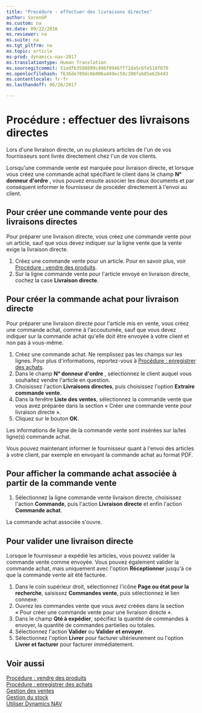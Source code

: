 ```yaml
---
title: "Procédure : effectuer des livraisons directes"
author: SorenGP
ms.custom: na
ms.date: 09/22/2016
ms.reviewer: na
ms.suite: na
ms.tgt_pltfrm: na
ms.topic: article
ms-prod: dynamics-nav-2017
ms.translationtype: Human Translation
ms.sourcegitcommit: 51adfb3588099c496f0946ff71da5c6fe518f070
ms.openlocfilehash: f636de789dc6b006a449ec59c390fab85e62b443
ms.contentlocale: fr-fr
ms.lasthandoff: 06/26/2017

---
```


# <a name="how-to-make-drop-shipments"></a>Procédure : effectuer des livraisons directes
Lors d'une livraison directe, un ou plusieurs articles de l'un de vos fournisseurs sont livrés directement chez l'un de vos clients.

Lorsqu'une commande vente est marquée pour livraison directe, et lorsque vous créez une commande achat spécifiant le client dans le champ **N° donneur d'ordre** , vous pouvez ensuite associer les deux documents et par conséquent informer le fournisseur de procéder directement à l'envoi au client.

## <a name="to-create-a-sales-order-for-drop-shipment"></a>Pour créer une commande vente pour des livraisons directes
Pour préparer une livraison directe, vous créez une commande vente pour un article, sauf que vous devez indiquer sur la ligne vente que la vente exige la livraison directe.

1. Créez une commande vente pour un article. Pour en savoir plus, voir [Procédure : vendre des produits](sales-how-sell-products.md).
2. Sur la ligne commande vente pour l'article envoyé en livraison directe, cochez la case **Livraison directe**.

## <a name="to-create-the-purchase-order-for-drop-shipment"></a>Pour créer la commande achat pour livraison directe
Pour préparer une livraison directe pour l'article mis en vente, vous créez une commande achat, comme à l'accoutumée, sauf que vous devez indiquer sur la commande achat qu'elle doit être envoyée à votre client et non pas à vous-même.

1. Créez une commande achat. Ne remplissez pas les champs sur les lignes. Pour plus d'informations, reportez-vous à [Procédure : enregistrer des achats](purchasing-how-record-purchases.md).
2. Dans le champ **N° donneur d'ordre** , sélectionnez le client auquel vous souhaitez vendre l'article en question.
3. Choisissez l'action **Livraisons directes**, puis choisissez l'option **Extraire commande vente**.
4. Dans la fenêtre **Liste des ventes**, sélectionnez la commande vente que vous avez préparée dans la section « Créer une commande vente pour livraison directe ».
5. Cliquez sur le bouton **OK**.

Les informations de ligne de la commande vente sont insérées sur la/les ligne(s) commande achat.

Vous pouvez maintenant informer le fournisseur quant à l'envoi des articles à votre client, par exemple en envoyant la commande achat au format PDF.     

## <a name="to-view-the-linked-purchase-order-from-the-sales-order"></a>Pour afficher la commande achat associée à partir de la commande vente
1. Sélectionnez la ligne commande vente livraison directe, choisissez l'action **Commande**, puis l'action **Livraison directe** et enfin l'action **Commande achat**.

La commande achat associée s'ouvre.

## <a name="to-post-a-drop-shipment"></a>Pour valider une livraison directe
Lorsque le fournisseur a expédié les articles, vous pouvez valider la commande vente comme envoyée. Vous pouvez également valider la commande achat, mais uniquement avec l'option **Réceptionner** jusqu'à ce que la commande vente ait été facturée.
1. Dans le coin supérieur droit, sélectionnez l'icône **Page ou état pour la recherche**, saisissez **Commandes vente**, puis sélectionnez le lien connexe.
2. Ouvrez les commandes vente que vous avez créées dans la section « Pour créer une commande vente pour une livraison directe ».
3. Dans le champ **Qté à expédier**, spécifiez la quantité de commandes à envoyer, la quantité de commandes partielles ou totales.
3. Sélectionnez l'action **Valider** ou **Valider et envoyer**.
4. Sélectionnez l'option **Livrer** pour facturer ultérieurement ou l'option **Livrer et facturer** pour facturer immédiatement.

## <a name="see-also"></a>Voir aussi
[Procédure : vendre des produits](sales-how-sell-products.md)    
[Procédure : enregistrer des achats](purchasing-how-record-purchases.md)  
[Gestion des ventes](sales-manage-sales.md)  
[Gestion du stock](inventory-manage-inventory.md)      
[Utiliser Dynamics NAV](ui-work-product.md)

